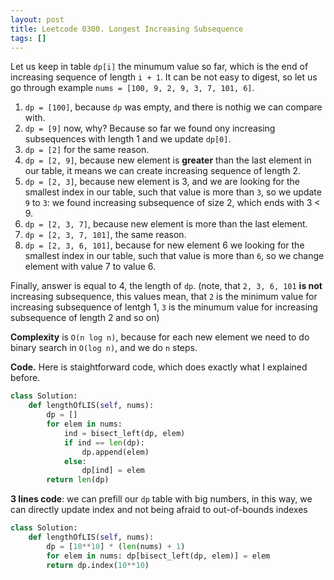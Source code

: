 ```yaml
---
layout: post
title: Leetcode 0300. Longest Increasing Subsequence
tags: []
---
```


Let us keep in table `dp[i]` the minumum value so far, which is the end of increasing sequence of length `i + 1`. It can be not easy to digest, so let us go through example `nums = [100, 9, 2, 9, 3, 7, 101, 6]`.
1. `dp = [100]`, because `dp` was empty, and there is nothig we can compare with.
2. `dp = [9]` now, why? Because so far we found ony increasing subsequences with length 1 and we update `dp[0]`.
3. `dp = [2]` for the same reason.
4. `dp = [2, 9]`, because new element is **greater** than the last element in our table, it means we can create increasing sequence of length 2.
5. `dp = [2, 3]`, because new element is 3, and we are looking for the smallest index in our table, such that value is more than `3`, so we update `9` to `3`: we found increasing subsequence of size 2, which ends with 3 < 9.
6. `dp = [2, 3, 7]`, because new element is more than the last element.
7. `dp = [2, 3, 7, 101]`, the same reason.
8. `dp = [2, 3, 6, 101]`, because for new element 6 we looking for the smallest index in our table, such that value is more than `6`, so we change element with value 7 to value 6.

Finally, answer is equal to 4, the length of `dp`. (note, that `2, 3, 6, 101` **is not** increasing subsequence, this values mean, that `2` is the minimum value for increasing subsequence of lentgh 1, `3` is the minumum value for increasing subsequence of length 2 and so on)

**Complexity** is `O(n log n)`, because for each new element we need to do binary search in `O(log n)`, and we do `n` steps.


**Code.** Here is staightforward code, which does exactly what I explained before.

```python
class Solution:
    def lengthOfLIS(self, nums):
        dp = []
        for elem in nums:
            ind = bisect_left(dp, elem)
            if ind == len(dp):
                dp.append(elem)
            else:
                dp[ind] = elem
        return len(dp)
```

**3 lines code**: we can prefill our `dp` table with big numbers, in this way, we can directly update index and not being afraid to out-of-bounds indexes

```python
class Solution:
    def lengthOfLIS(self, nums):
        dp = [10**10] * (len(nums) + 1)
        for elem in nums: dp[bisect_left(dp, elem)] = elem  
        return dp.index(10**10)
```

